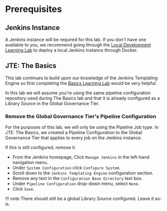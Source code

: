 # Prerequisites

## Jenkins Instance

A Jenkins instance will be required for this lab. If you don't have one available to you, we recommend going through the [Local Development Learning Lab](../local-development/index.md) to deploy a local Jenkins instance through Docker.

## JTE: The Basics

This lab continues to build upon our knowledge of the Jenkins Templating Engine so first completing the [Basics Learning Lab](../jte-the-basics/index.md) would be very helpful.

In this lab we will assume you're using the same pipeline configuration repository used during The Basics lab and that it is already configured as a Library Source in the Global Governance Tier.

### Remove the Global Governance Tier's Pipeline Configuration

For the purposes of this lab, we will only be using the Pipeline Job type. In JTE: The Basics, we created a Pipeline Configuration to the Global Governance Tier that applies to every job on the Jenkins instance.

If this is still configured, remove it.

* From the Jenkins homepage, Click `Manage Jenkins` in the left-hand navigation menu.
* Under `System Configuration` click `Configure System`.
* Scroll down to the `Jenkins Templating Engine` configuration section.
* Remove any text in the `Configuration Base Directory` text box.
* Under `Pipeline Configuration` drop-down menu, select `None`.
* Click `Save`.

!!! note
    There should still be a global Library Source configured. Leave it as-is.
